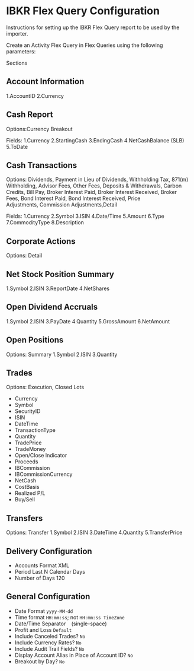 # IBKR Flex Query Configuration

Instructions for setting up the IBKR Flex Query report to be used by the importer.

Create an Activity Flex Query in Flex Queries using the following parameters:

Sections

## Account Information
1.AccountID
2.Currency

## Cash Report

Options:Currency Breakout

Fields:
1.Currency
2.StartingCash
3.EndingCash
4.NetCashBalance (SLB)
5.ToDate

## Cash Transactions

Options:
Dividends, Payment in Lieu of Dividends, Withholding Tax, 871(m) Withholding, Advisor Fees, Other Fees, Deposits & Withdrawals, Carbon Credits, Bill Pay, Broker Interest Paid, Broker Interest Received, Broker Fees, Bond Interest Paid, Bond Interest Received, Price Adjustments, Commission Adjustments,Detail

Fields:
1.Currency
2.Symbol
3.ISIN
4.Date/Time
5.Amount
6.Type
7.CommodityType
8.Description

## Corporate Actions

Options: Detail

## Net Stock Position Summary
1.Symbol
2.ISIN
3.ReportDate
4.NetShares

## Open Dividend Accruals
1.Symbol
2.ISIN
3.PayDate
4.Quantity
5.GrossAmount
6.NetAmount

## Open Positions
Options: Summary
1.Symbol
2.ISIN
3.Quantity

## Trades
Options: Execution, Closed Lots

- Currency
- Symbol
- SecurityID
- ISIN
- DateTime
- TransactionType
- Quantity
- TradePrice
- TradeMoney
- Open/Close Indicator
- Proceeds
- IBCommission
- IBCommissionCurrency
- NetCash
- CostBasis
- Realized P/L
- Buy/Sell

## Transfers
Options: Transfer
1.Symbol
2.ISIN
3.DateTime
4.Quantity
5.TransferPrice


## Delivery Configuration
- Accounts Format XML
- Period Last N Calendar Days
- Number of Days 120


## General Configuration
- Date Format `yyyy-MM-dd`
- Time format `HH:mm:ss`; not `HH:mm:ss TimeZone`
- Date/Time Separator ` ` (single-space)
- Profit and Loss `Default`
- Include Canceled Trades? `No`
- Include Currency Rates? `No`
- Include Audit Trail Fields? `No`
- Display Account Alias in Place of Account ID? `No`
- Breakout by Day? `No`
